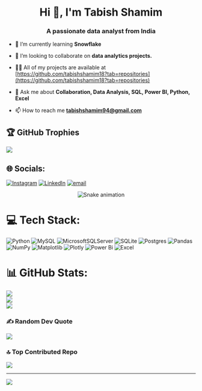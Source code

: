 <h1 align="center">Hi 👋, I'm Tabish Shamim</h1>
<h3 align="center">A passionate data analyst from India</h3>




- 🌱 I’m currently learning **Snowflake**

- 👯 I’m looking to collaborate on **data analytics projects.**

- 👨‍💻 All of my projects are available at [https://github.com/tabishshamim18?tab=repositories](https://github.com/tabishshamim18?tab=repositories)

- 💬 Ask me about **Collaboration, Data Analysis, SQL, Power BI, Python, Excel**

- 📫 How to reach me **tabishshamim94@gmail.com**


## 🏆 GitHub Trophies
![](https://github-profile-trophy.vercel.app/?username=tabishshamim18&theme=radical&no-frame=false&no-bg=true&margin-w=4)


## 🌐 Socials:
[![Instagram](https://img.shields.io/badge/Instagram-%23E4405F.svg?logo=Instagram&logoColor=white)](https://instagram.com/_.tsukuyomi18) [![LinkedIn](https://img.shields.io/badge/LinkedIn-%230077B5.svg?logo=linkedin&logoColor=white)](https://linkedin.com/in/tabish-shamim-2818h) [![email](https://img.shields.io/badge/Email-D14836?logo=gmail&logoColor=white)](mailto:tabishshamim94@gmail.com) 

<!-- Snake Game Repo View -->

<div align="center">
  <img src="https://profile-readme-generator.com/assets/snake.svg" alt="Snake animation" />
</div>

# 💻 Tech Stack:
![Python](https://img.shields.io/badge/python-3670A0?style=for-the-badge&logo=python&logoColor=ffdd54) ![MySQL](https://img.shields.io/badge/mysql-4479A1.svg?style=for-the-badge&logo=mysql&logoColor=white) ![MicrosoftSQLServer](https://img.shields.io/badge/Microsoft%20SQL%20Server-CC2927?style=for-the-badge&logo=microsoft%20sql%20server&logoColor=white) ![SQLite](https://img.shields.io/badge/sqlite-%2307405e.svg?style=for-the-badge&logo=sqlite&logoColor=white) ![Postgres](https://img.shields.io/badge/postgres-%23316192.svg?style=for-the-badge&logo=postgresql&logoColor=white) ![Pandas](https://img.shields.io/badge/pandas-%23150458.svg?style=for-the-badge&logo=pandas&logoColor=white) ![NumPy](https://img.shields.io/badge/numpy-%23013243.svg?style=for-the-badge&logo=numpy&logoColor=white) ![Matplotlib](https://img.shields.io/badge/Matplotlib-%23ffffff.svg?style=for-the-badge&logo=Matplotlib&logoColor=black) ![Plotly](https://img.shields.io/badge/Plotly-%233F4F75.svg?style=for-the-badge&logo=plotly&logoColor=white) ![Power Bi](https://img.shields.io/badge/power_bi-F2C811?style=for-the-badge&logo=powerbi&logoColor=black) ![Excel](https://img.shields.io/badge/Excel-217346?style=for-the-badge&logo=microsoft-excel&logoColor=white) 
# 📊 GitHub Stats:
![](https://github-readme-stats.vercel.app/api?username=tabishshamim18&theme=merko&hide_border=false&include_all_commits=true&count_private=false)<br/>
![](https://nirzak-streak-stats.vercel.app/?user=tabishshamim18&theme=merko&hide_border=false)<br/>
![](https://github-readme-stats.vercel.app/api/top-langs/?username=tabishshamim18&theme=merko&hide_border=false&include_all_commits=true&count_private=false&layout=compact)


### ✍️ Random Dev Quote
![](https://quotes-github-readme.vercel.app/api?type=horizontal&theme=radical)

### 🔝 Top Contributed Repo
![](https://github-contributor-stats.vercel.app/api?username=tabishshamim18&limit=5&theme=dark&combine_all_yearly_contributions=true)

---
[![](https://visitcount.itsvg.in/api?id=tabishshamim18&icon=0&color=0)](https://visitcount.itsvg.in)

<!-- Proudly created with GPRM ( https://gprm.itsvg.in ) -->
